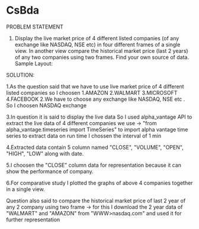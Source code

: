 # CsBda

PROBLEM STATEMENT
1. Display the live market price of 4 different listed companies (of any exchange like NASDAQ, NSE etc) 
   in four different frames of a single view. In another view compare the historical market price (last 2 years)
   of any two companies using two frames. Find your own source of data. Sample Layout: 
   
   
 SOLUTION:
 
 1.As the question said that we have to use live market price of 4 different listed companies 
   so I choosen 1.AMAZON
                2.WALMART
                3.MICROSOFT
                4.FACEBOOK
 2.We have to choose any exchange like NASDAQ, NSE etc .
   So I choosen NASDAQ exchange
  
 3.In question it is said to display the live data 
   So I used alpha_vantage API to extract the live data of 4 different companies
   we use ->  "from alpha_vantage.timeseries import TimeSeries"
   to import alpha vantage time series to extract data on run time
   I chossen the interval of 1 min
 
 4.Extracted data contain 5 column named "CLOSE", "VOLUME", "OPEN", "HIGH", "LOW"  along with date. 
 
 5.I choosen the "CLOSE" column data for representation because it can show the performance of company.
 
 6.For comparative study I plotted the graphs of above 4 companies together in a single view.
   
 Question also said to compare the historical market price of last 2 year of any 2 company using two frame 
 -> for this I download the 2 year data of "WALMART" and "AMAZON" from "WWW>nasdaq.com"
    and used it for further representation
